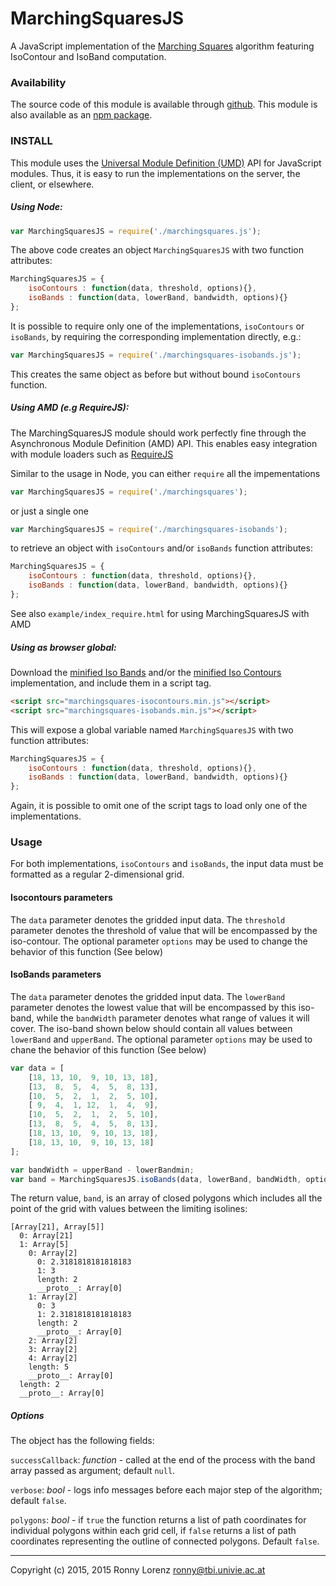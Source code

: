 # MarchingSquaresJS

A JavaScript implementation of the [Marching Squares](https://en.wikipedia.org/wiki/Marching_squares) algorithm
featuring IsoContour and IsoBand computation.


### Availability

The source code of this module is available through [github](https://github.com/RaumZeit/MarchingSquares.js).
This module is also available as an [npm package](https://www.npmjs.com/package/marchingsquares).

### INSTALL

This module uses the [Universal Module Definition (UMD)](https://github.com/umdjs/umd) API for
JavaScript modules. Thus, it is easy to run the implementations on the server, the client, or
elsewhere.

##### Using Node:

```javascript
var MarchingSquaresJS = require('./marchingsquares.js');
```

The above code creates an object `MarchingSquaresJS` with two function attributes:

```javascript
MarchingSquaresJS = {
    isoContours : function(data, threshold, options){},
    isoBands : function(data, lowerBand, bandwidth, options){}
};
```

It is possible to require only one of the implementations, `isoContours` or `isoBands`,
by requiring the corresponding implementation directly, e.g.:

```javascript
var MarchingSquaresJS = require('./marchingsquares-isobands.js');
```

This creates the same object as before but without bound `isoContours` function.

##### Using AMD (e.g RequireJS):

The MarchingSquaresJS module should work perfectly fine through the Asynchronous Module
Definition (AMD) API. This enables easy integration with module loaders such as
[RequireJS](https://github.com/requirejs/requirejs)

Similar to the usage in Node, you can either `require` all the impementations
```javascript
var MarchingSquaresJS = require('./marchingsquares');
```
or just a single one
```javascript
var MarchingSquaresJS = require('./marchingsquares-isobands');
```

to retrieve an object with `isoContours` and/or `isoBands` function attributes:


```javascript
MarchingSquaresJS = {
    isoContours : function(data, threshold, options){},
    isoBands : function(data, lowerBand, bandwidth, options){}
};
```

See also `example/index_require.html` for using MarchingSquaresJS with AMD

##### Using as browser global:

Download the [minified Iso Bands](https://raw.githubusercontent.com/RaumZeit/MarchingSquares.js/master/marchingsquares-isobands.min.js)
and/or the [minified Iso Contours](https://raw.githubusercontent.com/RaumZeit/MarchingSquares.js/master/marchingsquares-isocontours.min.js)
implementation, and include them in a script tag.

```html
<script src="marchingsquares-isocontours.min.js"></script>
<script src="marchingsquares-isobands.min.js"></script>
```

This will expose a global variable named `MarchingSquaresJS` with two function
attributes:

```javascript
MarchingSquaresJS = {
    isoContours : function(data, threshold, options){},
    isoBands : function(data, lowerBand, bandwidth, options){}
};
```

Again, it is possible to omit one of the script tags to load only one of the implementations.


### Usage

For both implementations, `isoContours` and `isoBands`, the input data must be formatted as a
regular 2-dimensional grid.

#### Isocontours parameters
The `data` parameter denotes the gridded input data.
The `threshold` parameter denotes the threshold of value that will be encompassed by the iso-contour.
The optional parameter `options` may be used to change the behavior of this function (See below)

#### IsoBands parameters
The `data` parameter denotes the gridded input data.
The `lowerBand` parameter denotes the lowest value that will be encompassed by this iso-band, while
the `bandWidth` parameter denotes what range of values it will cover. The iso-band shown below should contain all values between `lowerBand` and `upperBand`.
The optional parameter `options` may be used to chane the behavior of this function (See below)

```javascript
var data = [
    [18, 13, 10,  9, 10, 13, 18],
    [13,  8,  5,  4,  5,  8, 13],
    [10,  5,  2,  1,  2,  5, 10],
    [ 9,  4,  1, 12,  1,  4,  9],
    [10,  5,  2,  1,  2,  5, 10],
    [13,  8,  5,  4,  5,  8, 13],
    [18, 13, 10,  9, 10, 13, 18],
    [18, 13, 10,  9, 10, 13, 18]
];

var bandWidth = upperBand - lowerBandmin;
var band = MarchingSquaresJS.isoBands(data, lowerBand, bandWidth, options);
```

The return value, `band`, is an array of closed polygons which includes all the point of the grid with values between the limiting isolines:

```text
[Array[21], Array[5]]
  0: Array[21]
  1: Array[5]
    0: Array[2]
      0: 2.3181818181818183
      1: 3
      length: 2
      __proto__: Array[0]
    1: Array[2]
      0: 3
      1: 2.3181818181818183
      length: 2
      __proto__: Array[0]
    2: Array[2]
    3: Array[2]
    4: Array[2]
    length: 5
    __proto__: Array[0]
  length: 2
  __proto__: Array[0]
```

##### Options

The object has the following fields:

`successCallback`: *function* - called at the end of the process with the band array passed as argument; default `null`.

`verbose`: *bool* - logs info messages before each major step of the algorithm; default `false`.

`polygons`: *bool* - if `true` the function returns a list of path coordinates for individual polygons within each grid cell, if `false` returns a list of path coordinates representing the outline of connected polygons. Default `false`.


----

Copyright (c) 2015, 2015 Ronny Lorenz <ronny@tbi.univie.ac.at>

